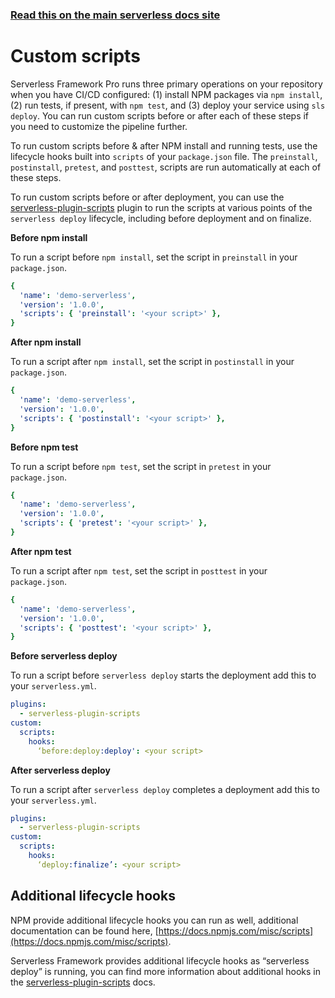 <!--
title: Serverless Dashboard - CI/CD Custom Scripts
menuText: Custom Scripts
menuOrder: 3
layout: Doc
-->

<!-- DOCS-SITE-LINK:START automatically generated  -->

### [Read this on the main serverless docs site](https://serverless.com/framework/docs/dashboard/cicd/custom-scripts/)

<!-- DOCS-SITE-LINK:END -->

# Custom scripts


Serverless Framework Pro runs three primary operations on your repository when you have CI/CD configured: (1) install NPM packages via `npm install`, (2) run tests, if present, with `npm test`, and (3) deploy your service using `sls deploy`. You can run custom scripts before or after each of these steps if you need to customize the pipeline further.

To run custom scripts before & after NPM install and running tests, use the lifecycle hooks built into `scripts` of your `package.json` file. The `preinstall`, `postinstall`, `pretest`, and `posttest`, scripts are run automatically at each of these steps.

To run custom scripts before or after deployment, you can use the [serverless-plugin-scripts](https://github.com/mvila/serverless-plugin-scripts) plugin to run the scripts at various points of the `serverless deploy` lifecycle, including before deployment and on finalize.

**Before npm install**

To run a script before `npm install`, set the script in `preinstall` in your `package.json`.

```yaml
{
  'name': 'demo-serverless',
  'version': '1.0.0',
  'scripts': { 'preinstall': '<your script>' },
}
```


**After npm install**

To run a script after `npm install`, set the script in `postinstall` in your `package.json`.

```yaml
{
  'name': 'demo-serverless',
  'version': '1.0.0',
  'scripts': { 'postinstall': '<your script>' },
}
```

**Before npm test**

To run a script before `npm test`, set the script in `pretest` in your `package.json`.

```yaml
{
  'name': 'demo-serverless',
  'version': '1.0.0',
  'scripts': { 'pretest': '<your script>' },
}
```

**After npm test**

To run a script after `npm test`, set the script in `posttest` in your `package.json`.

```yaml
{
  'name': 'demo-serverless',
  'version': '1.0.0',
  'scripts': { 'posttest': '<your script>' },
}
```

**Before serverless deploy**

To run a script before `serverless deploy` starts the deployment add this to your `serverless.yml`.

```yaml
plugins:
  - serverless-plugin-scripts
custom:
  scripts:
    hooks:
      ‘before:deploy:deploy': <your script>
```

**After serverless deploy**

To run a script after `serverless deploy` completes a deployment add this to your `serverless.yml`.

```yaml
plugins:
  - serverless-plugin-scripts
custom:
  scripts:
    hooks:
      ‘deploy:finalize’: <your script>
```

## Additional lifecycle hooks

NPM provide additional lifecycle hooks you can run as well, additional documentation can be found here, [https://docs.npmjs.com/misc/scripts](https://docs.npmjs.com/misc/scripts).


Serverless Framework provides additional lifecycle hooks as “serverless deploy” is running, you can find more information about additional hooks in the [serverless-plugin-scripts](https://github.com/mvila/serverless-plugin-scripts) docs.
